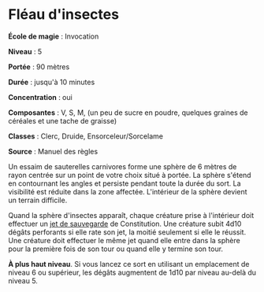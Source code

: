 # Fléau d'insectes

**École de magie** : Invocation

**Niveau** : 5

**Portée** : 90 mètres

**Durée** : jusqu'à 10 minutes

**Concentration** : oui

**Composantes** : V, S, M, (un peu de sucre en poudre, quelques graines de céréales et une tache de graisse)

**Classes** : Clerc, Druide, Ensorceleur/Sorcelame

**Source** : Manuel des règles

Un essaim de sauterelles carnivores forme une sphère de 6 mètres de rayon centrée sur un point de votre choix situé à portée. La sphère s'étend en contournant les angles et persiste pendant toute la durée du sort. La visibilité est réduite dans la zone affectée. L'intérieur de la sphère devient un terrain difficile.

Quand la sphère d'insectes apparaît, chaque créature prise à l'intérieur doit effectuer un [jet de sauvegarde](/utiliser-les-caracteristiques/#jets-de-sauvegarde) de Constitution. Une créature subit 4d10 dégâts perforants si elle rate son jet, la moitié seulement si elle le réussit. Une créature doit effectuer le même jet quand elle entre dans la sphère pour la première fois de son tour ou quand elle y termine son tour.

**À plus haut niveau**. Si vous lancez ce sort en utilisant un emplacement de niveau 6 ou supérieur, les dégâts augmentent de 1d10 par niveau au-delà du niveau 5.
